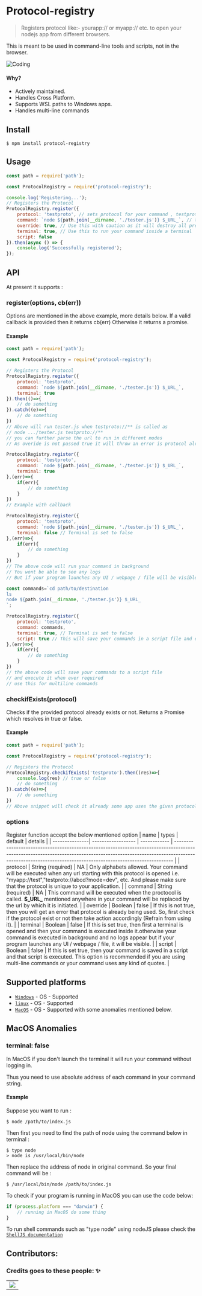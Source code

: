 ﻿# Protocol-registry

> Registers protocol like:-  yourapp:// or myapp:// etc. to open your nodejs app from different browsers.

This is meant to be used in command-line tools and scripts, not in the browser.

<img alt="Coding" src="https://user-images.githubusercontent.com/41825906/116656011-96d46080-a9a9-11eb-9107-03b2e58f94a3.gif" />


#### Why?

- Actively maintained.
- Handles Cross Platform.
- Supports WSL paths to Windows apps.
- Handles multi-line commands

## Install

```
$ npm install protocol-registry
```

## Usage

```js
const path = require('path');

const ProtocolRegistry = require('protocol-registry');

console.log('Registering...');
// Registers the Protocol
ProtocolRegistry.register({
    protocol: 'testproto', // sets protocol for your command , testproto://**
    command: `node ${path.join(__dirname, './tester.js')} $_URL_`, // this will be executed with a extra argument %url from which it was initiated
    override: true, // Use this with caution as it will destroy all previous Registrations on this protocol
    terminal: true, // Use this to run your command inside a terminal
    script: false
}).then(async () => {
    console.log('Successfully registered');
});
```

## API

At present it supports :

### register(options, cb(err))

Options are mentioned in the above example, more details below.
If a valid callback is provided then it returns cb(err)
Otherwise it returns a promise.

#### Example

```js
const path = require('path');

const ProtocolRegistry = require('protocol-registry');

// Registers the Protocol
ProtocolRegistry.register({
    protocol: 'testproto',
    command: `node ${path.join(__dirname, './tester.js')} $_URL_`,
    terminal: true
}).then(()=>{
    // do something
}).catch((e)=>{
    // do something
})
// Above will run tester.js when testproto://** is called as 
// node .../tester.js testproto://** 
// you can further parse the url to run in different modes
// As overide is not passed true it will throw an error is protocol already exists

ProtocolRegistry.register({
    protocol: 'testproto',
    command: `node ${path.join(__dirname, './tester.js')} $_URL_`,
    terminal: true
},(err)=>{
    if(err){
        // do something
    }
})
// Example with callback

ProtocolRegistry.register({
    protocol: 'testproto',
    command: `node ${path.join(__dirname, './tester.js')} $_URL_`,
    terminal: false // Terminal is set to false
},(err)=>{
    if(err){
        // do something
    }
})
// The above code will run your command in background
// You wont be able to see any logs
// But if your program launches any UI / webpage / file will be visible

const commands=`cd path/to/destination
ls
node ${path.join(__dirname, './tester.js')} $_URL_
`;

ProtocolRegistry.register({
    protocol: 'testproto',
    command: commands,
    terminal: true, // Terminal is set to false
    script: true // This will save your commands in a script file and execute it when the protocol is hit.
},(err)=>{
    if(err){
        // do something
    }
})
// the above code will save your commands to a script file
// and execute it when ever required
// use this for multiline commands
```
### checkifExists(protocol)

Checks if the provided protocol already exists or not.
Returns a Promise which resolves in true or false.

#### Example

```js
const path = require('path');

const ProtocolRegistry = require('protocol-registry');

// Registers the Protocol
ProtocolRegistry.checkifExists('testproto').then((res)=>{
    console.log(res) // true or false
    // do something
}).catch((e)=>{
    // do something
})
// Above snippet will check it already some app uses the given protocol or not
```

### options
Register function accept the below mentioned option
| name           | types              | default      | details                                                                                                                                                                                                                                   |
| ---------------| ------------------ | ------------ | ----------------------------------------------------------------------------------------------------------------------------------------------------------------------------------------------------------------------------------------- |
| protocol       | String (required)  | NA           | Only alphabets allowed. Your command will be executed when any url starting with this protocol is opened i.e. "myapp://test","testproto://abcd?mode=dev", etc. And please make sure that the protocol is unique to your application.      |
| command        | String (required)  | NA           | This command will be executed when the proctocol is called. **$\_URL\_** mentioned anywhere in your command will be replaced by the url by which it is initiated.                                                                            |
| override       | Boolean            | false        | If this is not true, then you will get an error that protocol is already being used. So, first check if the protocol exist or not then take action accordingly (Refrain from using it).                                                    |
| terminal       | Boolean            | false        | If this is set true, then first a terminal is opened and then your command is executed inside it.otherwise your command is executed in background and no logs appear but if your program launches any UI / webpage / file, it will be visible. |
| script         | Boolean            | false        | If this is set true, then your command is saved in a script and that script is executed. This option is recommended if you are using multi-line commands or your command uses any kind of quotes.                                                   |

## Supported platforms

- [`Windows`](https://g.co/kgs/bm4Z4b) - OS - Supported 
- [`linux`](https://g.co/kgs/xXAi4C) - OS - Supported
- [`MacOS`](https://g.co/kgs/k8yG4U) - OS - Supported with some anomalies mentioned below.

## MacOS Anomalies

### terminal: false

In MacOS if you don't launch the terminal it will run your command without logging in.

Thus you need to use absolute address of each command in your command string.

#### Example

Suppose you want to run :
```
$ node /path/to/index.js
```

Then first you need to find the path of node using the command below in terminal :
```
$ type node
> node is /usr/local/bin/node
```

Then replace the address of node in original command.
So your final command will be :
```
$ /usr/local/bin/node /path/to/index.js
```

To check if your program is running in MacOS you can use the code below:
```js
if (process.platform === "darwin") {
    // running in MacOS do some thing
}
```
To run shell commands such as "type node" using nodeJS
please check the [`ShellJS documentation`](https://www.npmjs.com/package/shelljs#execcommand--options--callback)

## Contributors:

### Credits goes to these people: ✨

<table>
	<tr>
		<td>
            <a href="https://github.com/Shubham-Kumar-2000/protocol-registry/graphs/contributors">
                <img src="https://contrib.rocks/image?repo=Shubham-Kumar-2000/protocol-registry" />
            </a>
		</td>
	</tr>
</table>
